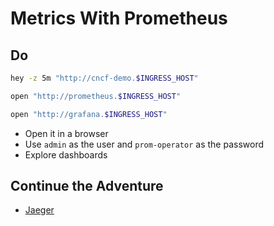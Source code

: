 # Metrics With Prometheus

## Do

```sh
hey -z 5m "http://cncf-demo.$INGRESS_HOST"

open "http://prometheus.$INGRESS_HOST"

open "http://grafana.$INGRESS_HOST"
```

* Open it in a browser
* Use `admin` as the user and `prom-operator` as the password
* Explore dashboards

## Continue the Adventure

* [Jaeger](../tracing/kubecon-slc-jaeger.md)

